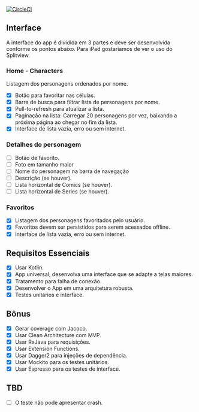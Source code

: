 [![CircleCI](https://circleci.com/gh/dpedroza/marvel-characters.svg?style=svg)](https://circleci.com/gh/dpedroza/marvel-characters)

## Interface

A interface do app é dividida em 3 partes e deve ser desenvolvida conforme os pontos abaixo. Para iPad gostariamos de ver o uso do Splitview.

### Home - Characters

 Listagem dos personagens ordenados por nome.
- [x] Botão para favoritar nas células.
- [x] Barra de busca para filtrar lista de personagens por nome.
- [x] Pull-to-refresh para atualizar a lista.
- [x] Paginação na lista: Carregar 20 personagens por vez, baixando a próxima página ao chegar no fim da lista.
- [x] Interface de lista vazia, erro ou sem internet.

### Detalhes do personagem

- [ ] Botão de favorito.
- [ ] Foto em tamanho maior 
- [ ] Nome do personagem na barra de navegação
- [ ] Descrição (se houver).
- [ ] Lista horizontal de Comics (se houver).
- [ ] Lista horizontal de Series (se houver).

### Favoritos

- [x] Listagem dos personagens favoritados pelo usuário.
- [x] Favoritos devem ser persistidos para serem acessados offline.
- [x] Interface de lista vazia, erro ou sem internet.

## Requisitos Essenciais

- [x] Usar Kotlin.
- [x] App universal, desenvolva uma interface que se adapte a telas maiores.
- [x] Tratamento para falha de conexão.
- [x] Desenvolver o App em uma arquitetura robusta.
- [x] Testes unitários e interface.

## Bônus

- [x] Gerar coverage com Jacoco.
- [x] Usar Clean Architecture com MVP.
- [x] Usar RxJava para requisições.
- [x] Usar Extension Functions.
- [x] Usar Dagger2 para injeções de dependência.
- [x] Usar Mockito para os testes unitários.
- [x] Usar Espresso para os testes de interface.

## TBD
- [ ] O teste não pode apresentar crash.